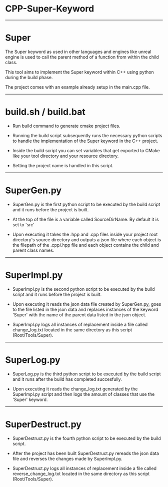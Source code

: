 # CPP-Super-Keyword
--------------------------------------------------------------------------------------------------
# Super

   The Super keyword as used in other languages and engines like unreal engine is used to call
   the parent method of a function from within the child class.

   This tool aims to implement the Super keyword within C++ using python during the build phase.
   
   The project comes with an example already setup in the main.cpp file.
    
--------------------------------------------------------------------------------------------------
# build.sh / build.bat

  * Run build command to generate cmake project files.
    
  * Running the build script subsequently runs the necessary python scripts to
    handle the implementation of the Super keyword in the C++ project.
    
  * Inside the build script you can set variables that get exported to CMake like your tool
    directory and your resource directory.
    
  * Setting the project name is handled in this script. 
    
--------------------------------------------------------------------------------------------------
# SuperGen.py

  * SuperGen.py is the first python script to be executed by the build script and it runs
    before the project is built.
    
  * At the top of the file is a variable called SourceDirName. By default it is set to 'src'
    
  * Upon executing it takes the .hpp and .cpp files inside your project root directory's
    source directory and outputs a json file where each object is the filepath of the .cpp/.hpp
    file and each object contains the child and parent class names.
  
--------------------------------------------------------------------------------------------------
# SuperImpl.py

  * SuperImpl.py is the second python script to be executed by the build script and it runs
    before the project is built.
    
  * Upon executing it reads the json data file created by SuperGen.py, goes to the file listed
    in the json data and replaces instances of the keyword 'Super' with the name of the parent
    data listed in the json object.
    
  * SuperImpl.py logs all instances of replacement inside a file called change_log.txt located
    in the same directory as this script (Root/Tools/Super).
    
--------------------------------------------------------------------------------------------------
# SuperLog.py

  * SuperLog.py is the third python script to be executed by the build script and it runs after
    the build has completed succesfully.
    
  * Upon executing it reads the change_log.txt generated by the SuperImpl.py script and then
    logs the amount of classes that use the 'Super' keyword.
    
--------------------------------------------------------------------------------------------------
# SuperDestruct.py

  * SuperDestruct.py is the fourth python script to be executed by the build script.
    
  * After the project has been built SuperDestruct.py rereads the json data file and reverses
    the changes made by SuperImpl.py.
    
  * SuperDestruct.py logs all instances of replacement inside a file called reverse_change_log.txt
    located in the same directory as this script (Root/Tools/Super).
    

